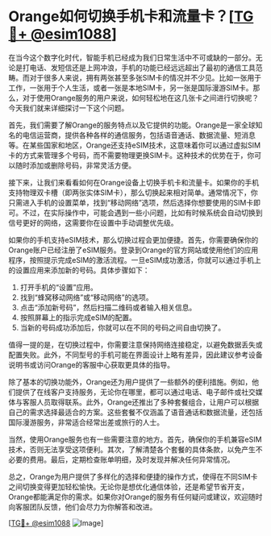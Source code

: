 # Orange如何切换手机卡和流量卡？[[TG💪+ @esim1088](https://t.me/s/esim1088)]

在当今这个数字化时代，智能手机已经成为我们日常生活中不可或缺的一部分。无论是打电话、发短信还是上网冲浪，手机的功能已经远远超出了最初的通信工具范畴。而对于很多人来说，拥有两张甚至多张SIM卡的情况并不少见。比如一张用于工作，一张用于个人生活，或者一张是本地SIM卡，另一张是国际漫游SIM卡。那么，对于使用Orange服务的用户来说，如何轻松地在这几张卡之间进行切换呢？今天我们就来详细探讨一下这个问题。

首先，我们需要了解Orange的服务特点以及它提供的功能。Orange是一家全球知名的电信运营商，提供各种各样的通信服务，包括语音通话、数据流量、短消息等。在某些国家和地区，Orange还支持eSIM技术，这意味着你可以通过虚拟SIM卡的方式来管理多个号码，而不需要物理更换SIM卡。这种技术的优势在于，你可以随时添加或删除号码，非常灵活方便。

接下来，让我们来看看如何在Orange设备上切换手机卡和流量卡。如果你的手机支持物理双卡槽（即两张实体SIM卡），那么切换起来相对简单。通常情况下，你只需进入手机的设置菜单，找到“移动网络”选项，然后选择你想要使用的SIM卡即可。不过，在实际操作中，可能会遇到一些小问题，比如有时候系统会自动切换到信号更好的网络，这需要你在设置中手动调整优先级。

如果你的手机支持eSIM技术，那么切换过程会更加便捷。首先，你需要确保你的Orange账户已经注册了eSIM服务。登录到Orange的官方网站或使用他们的应用程序，按照提示完成eSIM的激活流程。一旦eSIM成功激活，你就可以通过手机上的设置应用来添加新的号码。具体步骤如下：

1. 打开手机的“设置”应用。
2. 找到“蜂窝移动网络”或“移动网络”的选项。
3. 点击“添加新号码”，然后扫描二维码或者输入相关信息。
4. 按照屏幕上的指示完成eSIM的配置。
5. 当新的号码成功添加后，你就可以在不同的号码之间自由切换了。

值得一提的是，在切换过程中，你需要注意保持网络连接稳定，以避免数据丢失或配置失败。此外，不同型号的手机可能在界面设计上略有差异，因此建议参考设备说明书或访问Orange的客服中心获取更具体的指导。

除了基本的切换功能外，Orange还为用户提供了一些额外的便利措施。例如，他们提供了在线客户支持服务，无论你在哪里，都可以通过电话、电子邮件或社交媒体与客服人员取得联系。此外，Orange还推出了多种套餐组合，让用户可以根据自己的需求选择最适合的方案。这些套餐不仅涵盖了语音通话和数据流量，还包括国际漫游服务，非常适合经常出差或旅行的人士。

当然，使用Orange服务也有一些需要注意的地方。首先，确保你的手机兼容eSIM技术，否则无法享受这项便利。其次，了解清楚各个套餐的具体条款，以免产生不必要的费用。最后，定期检查账单明细，及时发现并解决任何异常情况。

总之，Orange为用户提供了多样化的选择和便捷的操作方式，使得在不同SIM卡之间切换变得更加轻松愉快。无论你是想优化通信体验，还是希望节省开支，Orange都能满足你的需求。如果你对Orange的服务有任何疑问或建议，欢迎随时向客服团队反馈，他们会尽力为你解答和改进。

[[TG💪+ @esim1088](https://t.me/s/esim1088) ![Image](https://i.postimg.cc/4NQfJmqS/Snipaste-2025-05-13-00-14-12.png)]